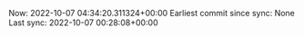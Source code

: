 Now: 2022-10-07 04:34:20.311324+00:00 Earliest commit since sync: None Last sync: 2022-10-07 00:28:08+00:00
